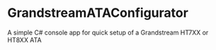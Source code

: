 # GrandstreamATAConfigurator
A simple C# console app for quick setup of a Grandstream HT7XX or HT8XX ATA
